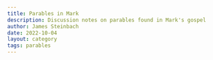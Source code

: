 ```yaml
---
title: Parables in Mark
description: Discussion notes on parables found in Mark's gospel
author: James Steinbach
date: 2022-10-04
layout: category
tags: parables
---
```

